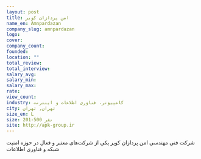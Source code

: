 ```yaml
---
layout: post
title: امن پردازان کویر
name_en: Amnpardazan
company_slug: amnpardazan
logo: 
cover: 
company_count:
founded:
location: ""
total_review: 
total_interview: 
salary_avg: 
salary_min: 
salary_max: 
rate: 
view_count: 
industry: کامپیوتر، فناوری اطلاعات و اینترنت
city: تهران, تهران
size_en: L
size: 201-500 نفر
site: http://apk-group.ir
---
```


شركت فنی مهندسی امن پردازان كوير يكی از شركت‌های معتبر و فعال در حوزه امنيت شبكه و فناوری اطلاعات